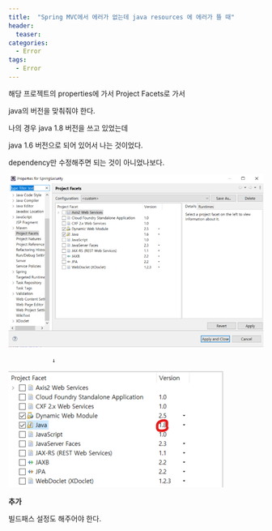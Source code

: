 ```yaml
---
title:  "Spring MVC에서 에러가 없는데 java resources 에 에러가 뜰 때"
header:
  teaser: 
categories: 
  - Error
tags:
  - Error
---
```


해당 프로젝트의 properties에 가서 Project Facets로 가서

java의 버전을 맞춰줘야 한다.

나의 경우 java 1.8 버전을 쓰고 있었는데 

java 1.6 버전으로 되어 있어서 나는 것이었다.

dependency만 수정해주면 되는 것이 아니었나보다.

<img src="/assets/img/20200804/java.png">

                ↓

<img src="/assets/img/20200804/resources.png">


**추가**

빌드패스 설정도 해주어야 한다.